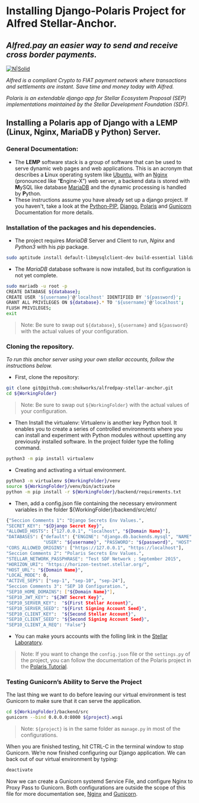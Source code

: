 # Installing Django-Polaris Project for Alfred Stellar-Anchor.
## _Alfred.pay an easier way to send and receive cross border payments._

[![N|Solid](https://alfredpay.io/wp-content/themes/Alfred%20Pay%20Theme/assets/images/Logo_Alfred.svg)](https://alfredpay.io)

_Alfred is a compliant Crypto to FIAT payment network where transactions and settlements are instant. Save time and money today with Alfred._

_Polaris is an extendable django app for Stellar Ecosystem Proposal (SEP) implementations maintained by the Stellar Development Foundation (SDF)._

## Installing a Polaris app of Django with a LEMP (Linux, Nginx, MariaDB y Python) Server.

### General Documentation:
- The **LEMP** software stack is a group of software that can be used to serve dynamic web pages and web applications. This is an acronym that describes a **L**inux operating system like [Ubuntu], with an [Nginx] (pronounced like “**E**ngine-X”) web server, a backend data is stored with **M**ySQL like database [MariaDB] and the dynamic processing is handled by **P**ython.
- These instructions assume you have already set up a django project. If you haven't, take a look at the [Python-PIP], [Django], [Polaris] and [Gunicorn] Documentation for more details.

### Installation of the packages and his dependencies.
- The project requires _MariaDB_ Server and Client to run, _Nginx_ and _Python3_ with his _pip_ package.
```sh
sudo aptitude install default-libmysqlclient-dev build-essential libldap2-dev mariadb-server-10.3 mariadb-client-10.3 nginx python3-dev python3-pip 
```
- The _MariaDB_ database software is now installed, but its configuration is not yet complete.
```sh
sudo mariadb -u root -p
CREATE DATABASE ${database};
CREATE USER '${username}'@'localhost' IDENTIFIED BY '${password}';
GRANT ALL PRIVILEGES ON ${database}.* TO '${username}'@'localhost';
FLUSH PRIVILEGES;
exit
```
> Note: Be sure to swap out `${database}`, `${username}` and `${password}` with the actual values of your configuration.

### Cloning the repository.
_To run this anchor server using your own stellar accounts, follow the instructions below._

- First, clone the repository:
```sh
git clone git@github.com:shokworks/alfredpay-stellar-anchor.git
cd ${WorkingFolder}
```
> Note: Be sure to swap out `${WorkingFolder}` with the actual values of your configuration.

- Then Install the virtualenv: Virtualenv is another key Python tool. It enables you to create a series of controlled environments where you can install and experiment with Python modules without upsetting any previously installed software. In the project folder type the folling command.
```sh
python3 -m pip install virtualenv
```
- Creating and activating a virtual environment.
```sh
python3 -m virtualenv ${WorkingFolder}/venv
source ${WorkingFolder}/venv/bin/activate
python -m pip install -r ${WorkingFolder}/backend/requirements.txt
```

- Then, add a config.json file containing the necessary environment variables in the folder ${WorkingFolder}/backend/src/etc/

```sh
{"Seccion Comments 1": "Django Secrets Env Values.",
"SECRET_KEY": "${Django Secret Key}",
"ALLOWED_HOSTS": ["127.0.0.1", "localhost", "${Domain Name}"],
"DATABASES": {"default": {"ENGINE": "django.db.backends.mysql", "NAME": "${database}", 
              "USER": "${username}", "PASSWORD": "${password}", "HOST": "127.0.0.1", "PORT": ""}},
"CORS_ALLOWED_ORIGINS": ["https://127.0.0.1", "https://localhost"],
"Seccion Comments 2": "Polaris Secrets Env Values.",
"STELLAR_NETWORK_PASSPHRASE": "Test SDF Network ; September 2015",
"HORIZON_URI": "https://horizon-testnet.stellar.org/",
"HOST_URL": "${Domain Name}",
"LOCAL_MODE": 0,
"ACTIVE_SEPS": ["sep-1", "sep-10", "sep-24"],
"Seccion Comments 3": "SEP 10 Configuration.",
"SEP10_HOME_DOMAINS": ["${Domain Name}"],
"SEP10_JWT_KEY": "${JWT Secret Key}",
"SEP10_SERVER_KEY":  "${First Stellar Account}",
"SEP10_SERVER_SEED": "${First Signing Account Seed}",
"SEP10_CLIENT_KEY":  "${Second Stellar Account}",
"SEP10_CLIENT_SEED": "${Second Signing Account Seed}",
"SEP10_CLIENT_A_REQ": "False"}
```

- You can make yours accounts with the folling link in the [Stellar Laboratory].
> Note: If you want to change the `config.json` file or the `settings.py` of the project, you can follow the documentation of the Polaris project in the [Polaris Tutorial].

### Testing Gunicorn’s Ability to Serve the Project

The last thing we want to do before leaving our virtual environment is test Gunicorn to make sure that it can serve the application.

```sh
cd ${WorkingFolder}/backend/src
gunicorn --bind 0.0.0.0:8000 ${project}.wsgi
```

> Note: `${project}` is in the same folder as `manage.py` in most of the configurations.

When you are finished testing, hit CTRL-C in the terminal window to stop Gunicorn. We’re now finished configuring our Django application. We can back out of our virtual environment by typing:

```sh
deactivate
```

Now we can create a Gunicorn systemd Service File, and configure Nginx to Proxy Pass to Gunicorn. Both configurations are outside the scope of this file for more documentation see, [Nginx] and [Gunicorn].

[Ubuntu]: <https://ubuntu.com/server/docs>
[MariaDB]: https://mariadb.com/kb/en/documentation/
[Nginx]: https://nginx.org/en/docs/
[Python-PIP]: https://pip.pypa.io/en/stable/
[Django]: https://docs.djangoproject.com/en/3.2/
[Polaris]: https://django-polaris.readthedocs.io/
[Gunicorn]: https://docs.gunicorn.org/en/stable/index.html
[Stellar Laboratory]: https://laboratory.stellar.org/#account-creator?network=test
[Polaris Tutorial]: https://django-polaris.readthedocs.io/en/stable/tutorials/index.html
